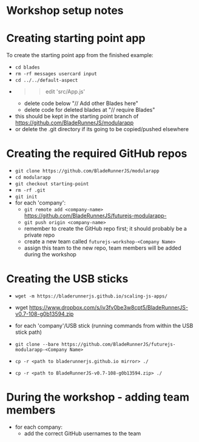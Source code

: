 # Workshop setup notes

# Creating starting point app

To create the starting point app from the finished example:

- `cd blades`
- `rm -rf messages usercard input`
- `cd ../../default-aspect`
- >> edit 'src/App.js'
	- delete code below "// Add other Blades here"
	- delete code for deleted blades at "// require Blades"
- this should be kept in the starting point branch of https://github.com/BladeRunnerJS/modularapp
- or delete the .git directory if its going to be copied/pushed elsewhere

# Creating the required GitHub repos

- `git clone https://github.com/BladeRunnerJS/modularapp`
- `cd modularapp`
- `git checkout starting-point`
- `rm -rf .git`
- `git init`
- for each 'company':
  - `git remote add <company-name>` https://github.com/BladeRunnerJS/futurejs-modularapp-<Company Name>
  - `git push origin <company-name>`
  - remember to create the GitHub repo first; it should probably be a private repo
  - create a new team called `futurejs-workshop-<Company Name>`
  - assign this team to the new repo, team members will be added during the workshop

# Creating the USB sticks

- `wget -m https://bladerunnerjs.github.io/scaling-js-apps/`
- wget https://www.dropbox.com/s/iv3fv0be3w8cpt5/BladeRunnerJS-v0.7-108-g0b13594.zip

- for each 'company'/USB stick (running commands from within the USB stick path)
 - `git clone --bare https://github.com/BladeRunnerJS/futurejs-modularapp-<Company Name>`
 - `cp -r <path to bladerunnerjs.github.io mirror> ./`
 - `cp -r <path to BladeRunnerJS-v0.7-108-g0b13594.zip> ./`

# During the workshop - adding team members

- for each company:
  - add the correct GitHub usernames to the team
